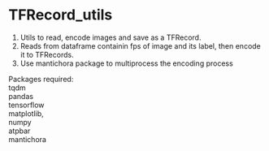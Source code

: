 # TFRecord_utils
1) Utils to read, encode images and save as a TFRecord. <br>
2) Reads from dataframe containin fps of image and its label, then encode it to TFRecords. <br>
3) Use mantichora package to multiprocess the encoding process

Packages required:<br>
tqdm<br>
pandas<br>
tensorflow<br>
matplotlib,<br>
numpy<br>
atpbar<br>
mantichora<br>
